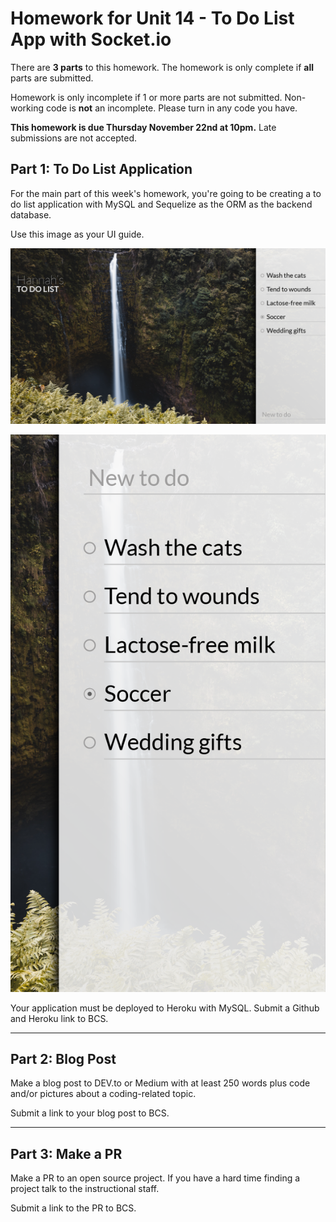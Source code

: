 # Homework for Unit 14 - To Do List App with Socket.io

There are **3 parts** to this homework. The homework is only complete if **all** parts are submitted.

Homework is only incomplete if 1 or more parts are not submitted. Non-working code is **not** an incomplete. Please turn in any code you have. 

**This homework is due Thursday November 22nd at 10pm.** Late submissions are not accepted.

## Part 1: To Do List Application

For the main part of this week's homework, you're going to be creating a to do list application with MySQL and Sequelize as the ORM as the backend database.

Use this image as your UI guide.

![Desktop](images/desktop.png)

![Mobile](images/mobile.png)

Your application must be deployed to Heroku with MySQL. Submit a Github and Heroku link to BCS.

---

## Part 2: Blog Post

Make a blog post to DEV.to or Medium with at least 250 words plus code and/or pictures about a coding-related topic.

Submit a link to your blog post to BCS.

---

## Part 3: Make a PR

Make a PR to an open source project. If you have a hard time finding a project talk to the instructional staff.

Submit a link to the PR to BCS.